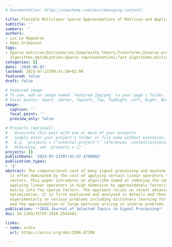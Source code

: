 ```yaml
---
# Documentation: https://wowchemy.com/docs/managing-content/

title: Flexible Multilayer Sparse Approximations of Matrices and Applications
subtitle: ''
summary: ''
authors:
- Luc Le Magoarou
- Rémi Gribonval
tags:
- Sparse matrices;Dictionaries;Complexity theory;Transforms;Inverse problems;Approximation
  algorithms;Optimization;Sparse representations;fast algorithms;dictionary learning;
categories: []
date: '2016-06-01'
lastmod: 2023-07-21T09:41:58+02:00
featured: false
draft: false

# Featured image
# To use, add an image named `featured.jpg/png` to your page's folder.
# Focal points: Smart, Center, TopLeft, Top, TopRight, Left, Right, BottomLeft, Bottom, BottomRight.
image:
  caption: ''
  focal_point: ''
  preview_only: false

# Projects (optional).
#   Associate this post with one or more of your projects.
#   Simply enter your project's folder or file name without extension.
#   E.g. `projects = ["internal-project"]` references `content/project/deep-learning/index.md`.
#   Otherwise, set `projects = []`.
projects: []
publishDate: '2023-07-21T07:41:57.476888Z'
publication_types:
- '2'
abstract: The computational cost of many signal processing and machine learning techniques
  is often dominated by the cost of applying certain linear operators to high-dimensional
  vectors. This paper introduces an algorithm aimed at reducing the complexity of
  applying linear operators in high dimension by approximately factorizing the corresponding
  matrix into few sparse factors. The approach relies on recent advances in nonconvex
  optimization. It is first explained and analyzed in details and then demonstrated
  experimentally on various problems including dictionary learning for image denoising
  and the approximation of large matrices arising in inverse problems.
publication: '*IEEE Journal of Selected Topics in Signal Processing*'
doi: 10.1109/JSTSP.2016.2543461

links:
- name: arXiv
  url: https://arxiv.org/abs/1506.07300

---
```

